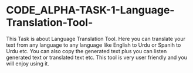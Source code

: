 # CODE_ALPHA-TASK-1-Language-Translation-Tool-
This Task is about Language Translation Tool. Here you can translate your text from any language to any language like English to Urdu or Spanih to Urdu etc.
You can also copy the generated text plus you can listen generated text or translated text etc.
This tool is very user friendly and you will enjoy using it.
